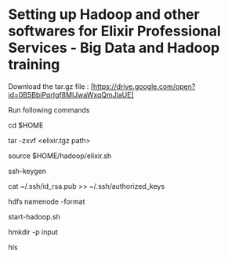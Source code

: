 # Setting up Hadoop and other softwares for Elixir Professional Services - Big Data and Hadoop training

Download the tar.gz file : [https://drive.google.com/open?id=0B5BbiPqrIgf8MlJwaWxqQmJlaUE]

Run following commands

cd $HOME

tar -zxvf \<elixir.tgz path\> 

source $HOME/hadoop/elixir.sh

ssh-keygen

cat ~/.ssh/id_rsa.pub >> ~/.ssh/authorized_keys

hdfs namenode -format

start-hadoop.sh

hmkdir -p input

hls

